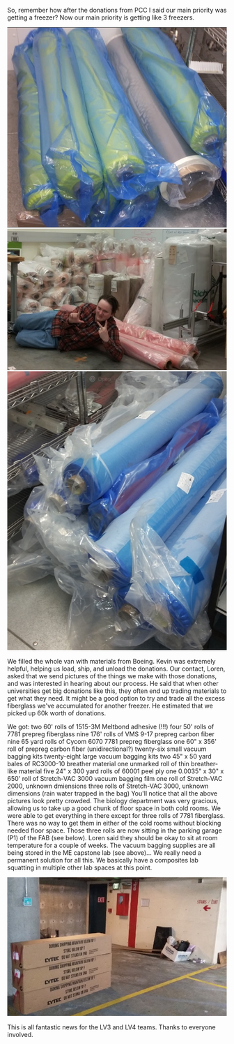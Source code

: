 So, remember how after the donations from PCC I said our main priority was getting a freezer? Now our main priority is getting like 3 freezers.

![lots of fiberglass in the left hand biology cold room](leftColdRoom.png)![lots of vacuum bagging materials in the ME capstone lab](vacBagHaul.png)![lots of CF, FG, and adhesive in the right hand biology cold room](rightColdRoom.png)

We filled the whole van with materials from Boeing. Kevin was extremely helpful, helping us load, ship, and unload the donations. Our contact, Loren, asked that we send pictures of the things we make with those donations, and was interested in hearing about our process. He said that when other universities get big donations like this, they often end up trading materials to get what they need. It might be a good option to try and trade all the excess fiberglass we've accumulated for another freezer. He estimated that we picked up 60k worth of donations. 

We got:
two 60' rolls of 1515-3M Meltbond adhesive (!!!)
four 50' rolls of 7781 prepreg fiberglass
nine 176' rolls of VMS 9-17 prepreg carbon fiber
nine 65 yard rolls of Cycom 6070 7781 prepreg fiberglass
one 60" x 356' roll of prepreg carbon fiber (unidirectional?)
twenty-six small vacuum bagging kits
twenty-eight large vacuum bagging kits
two 45" x 50 yard bales of RC3000-10 breather material
one unmarked roll of thin breather-like material
five 24" x 300 yard rolls of 60001 peel ply
one 0.0035" x 30" x 650' roll of Stretch-VAC 3000 vacuum bagging film
one roll of Stretch-VAC 2000, unknown dmiensions
three rolls of Stretch-VAC 3000, unknown dimensions (rain water trapped in the bag)
You'll notice that all the above pictures look pretty crowded. The biology department was very gracious, allowing us to take up a good chunk of floor space in both cold rooms. We were able to get everything in there except for three rolls of 7781 fiberglass. There was no way to get them in either of the cold rooms without blocking needed floor space. Those three rolls are now sitting in the parking garage (P1) of the FAB (see below). Loren said they should be okay to sit at room temperature for a couple of weeks. The vacuum bagging supplies are all being stored in the ME capstone lab (see above)... We really need a permanent solution for all this. We basically have a composites lab squatting in multiple other lab spaces at this point. 

![FG rolls sitting in the FAB parking garage :(](garageFG.png)

This is all fantastic news for the LV3 and LV4 teams. Thanks to everyone involved. 
